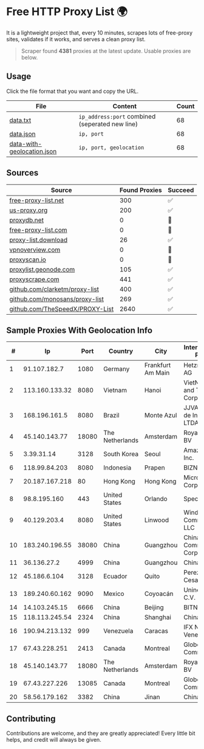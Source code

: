 
# Free HTTP Proxy List 🌍

It is a lightweight project that, every 10 minutes, scrapes lots of free-proxy sites, validates if it works, and serves a clean proxy list.


> Scraper found **4381** proxies at the latest update. Usable proxies are below.

## Usage

Click the file format that you want and copy the URL.


|File|Content|Count|
|----|-------|-----|
|[data.txt](https://raw.githubusercontent.com/themiralay/Proxy-List-World/master/data.txt)|`ip_address:port` combined (seperated new line)|68|
|[data.json](https://raw.githubusercontent.com/themiralay/Proxy-List-World/master/data.json)|`ip, port`|68|
|[data-with-geolocation.json](https://raw.githubusercontent.com/themiralay/Proxy-List-World/master/data-with-geolocation.json)|`ip, port, geolocation`|68|

## Sources

|Source|Found Proxies|Succeed|
|------|-------------|-------|
|[free-proxy-list.net](https://free-proxy-list.net)|300|✅|
|[us-proxy.org](https://www.us-proxy.org)|200|✅|
|[proxydb.net](http://proxydb.net)|0|🚫|
|[free-proxy-list.com](https://free-proxy-list.com/?page=&port=&type%5B%5D=http&type%5B%5D=https&up_time=0&search=Search)|0|🚫|
|[proxy-list.download](https://www.proxy-list.download/HTTP)|26|✅|
|[vpnoverview.com](https://vpnoverview.com/privacy/anonymous-browsing/free-proxy-servers)|0|🚫|
|[proxyscan.io](https://www.proxyscan.io)|0|🚫|
|[proxylist.geonode.com](https://proxylist.geonode.com/api/proxy-list?limit=300&page=1&sort_by=lastChecked&sort_type=desc&protocols=http,https)|105|✅|
|[proxyscrape.com](https://api.proxyscrape.com/v2/?request=displayproxies&protocol=http&timeout=10000&country=all&ssl=all&anonymity=all)|441|✅|
|[github.com/clarketm/proxy-list](https://raw.githubusercontent.com/clarketm/proxy-list/master/proxy-list-raw.txt)|400|✅|
|[github.com/monosans/proxy-list](https://raw.githubusercontent.com/monosans/proxy-list/main/proxies/http.txt)|269|✅|
|[github.com/TheSpeedX/PROXY-List](https://raw.githubusercontent.com/TheSpeedX/PROXY-List/master/http.txt)|2640|✅|


## Sample Proxies With Geolocation Info

|#|Ip|Port|Country|City|Internet Service Provider|
|-|--|----|-------|----|-------------------------|
|1|91.107.182.7|1080|Germany|Frankfurt Am Main|Hetzner Online AG|
|2|113.160.133.32|8080|Vietnam|Hanoi|VietNam Post and Telecom Corporation|
|3|168.196.161.5|8080|Brazil|Monte Azul|JJVA Provedor de Internet ME LTDA|
|4|45.140.143.77|18080|The Netherlands|Amsterdam|RoyaleHosting BV|
|5|3.39.31.14|3128|South Korea|Seoul|Amazon.com, Inc.|
|6|118.99.84.203|8080|Indonesia|Prapen|BIZNET|
|7|20.187.167.218|80|Hong Kong|Hong Kong|Microsoft Corporation|
|8|98.8.195.160|443|United States|Orlando|Spectrum|
|9|40.129.203.4|8080|United States|Linwood|Windstream Communications LLC|
|10|183.240.196.55|38080|China|Guangzhou|China Mobile Communications Corporation|
|11|36.136.27.2|4999|China|Guangzhou|China Mobile|
|12|45.186.6.104|3128|Ecuador|Quito|Perez Tito Julio Cesar|
|13|189.240.60.162|9090|Mexico|Coyoacán|Uninet S.A. de C.V.|
|14|14.103.245.15|6666|China|Beijing|BITNET|
|15|118.113.245.54|2324|China|Shanghai|Chinanet|
|16|190.94.213.132|999|Venezuela|Caracas|IFX Networks Venezuela C.A.|
|17|67.43.228.251|2413|Canada|Montreal|GloboTech Communications|
|18|45.140.143.77|18080|The Netherlands|Amsterdam|RoyaleHosting BV|
|19|67.43.227.226|13085|Canada|Montreal|GloboTech Communications|
|20|58.56.179.162|3382|China|Jinan|Chinanet|



## Contributing

Contributions are welcome, and they are greatly appreciated! Every
little bit helps, and credit will always be given.

